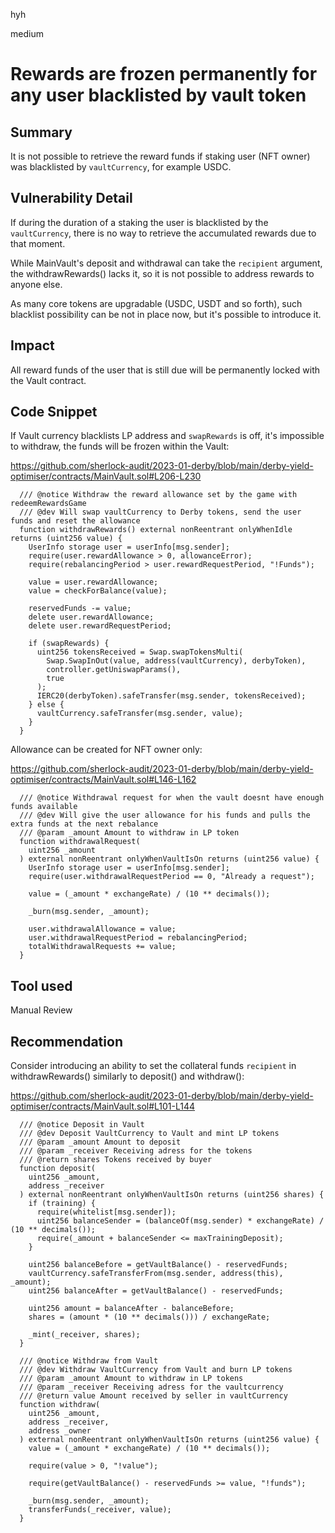 hyh

medium

# Rewards are frozen permanently for any user blacklisted by vault token

## Summary

It is not possible to retrieve the reward funds if staking user (NFT owner) was blacklisted by `vaultCurrency`, for example USDC.

## Vulnerability Detail

If during the duration of a staking the user is blacklisted by the `vaultCurrency`, there is no way to retrieve the accumulated rewards due to that moment.

While MainVault's deposit and withdrawal can take the `recipient` argument, the withdrawRewards() lacks it, so it is not possible to address rewards to anyone else.

As many core tokens are upgradable (USDC, USDT and so forth), such blacklist possibility can be not in place now, but it's possible to introduce it.

## Impact

All reward funds of the user that is still due will be permanently locked with the Vault contract.

## Code Snippet

If Vault currency blacklists LP address and `swapRewards` is off, it's impossible to withdraw, the funds will be frozen within the Vault:

https://github.com/sherlock-audit/2023-01-derby/blob/main/derby-yield-optimiser/contracts/MainVault.sol#L206-L230

```solidity
  /// @notice Withdraw the reward allowance set by the game with redeemRewardsGame
  /// @dev Will swap vaultCurrency to Derby tokens, send the user funds and reset the allowance
  function withdrawRewards() external nonReentrant onlyWhenIdle returns (uint256 value) {
    UserInfo storage user = userInfo[msg.sender];
    require(user.rewardAllowance > 0, allowanceError);
    require(rebalancingPeriod > user.rewardRequestPeriod, "!Funds");

    value = user.rewardAllowance;
    value = checkForBalance(value);

    reservedFunds -= value;
    delete user.rewardAllowance;
    delete user.rewardRequestPeriod;

    if (swapRewards) {
      uint256 tokensReceived = Swap.swapTokensMulti(
        Swap.SwapInOut(value, address(vaultCurrency), derbyToken),
        controller.getUniswapParams(),
        true
      );
      IERC20(derbyToken).safeTransfer(msg.sender, tokensReceived);
    } else {
      vaultCurrency.safeTransfer(msg.sender, value);
    }
  }
```

Allowance can be created for NFT owner only:

https://github.com/sherlock-audit/2023-01-derby/blob/main/derby-yield-optimiser/contracts/MainVault.sol#L146-L162

```solidity
  /// @notice Withdrawal request for when the vault doesnt have enough funds available
  /// @dev Will give the user allowance for his funds and pulls the extra funds at the next rebalance
  /// @param _amount Amount to withdraw in LP token
  function withdrawalRequest(
    uint256 _amount
  ) external nonReentrant onlyWhenVaultIsOn returns (uint256 value) {
    UserInfo storage user = userInfo[msg.sender];
    require(user.withdrawalRequestPeriod == 0, "Already a request");

    value = (_amount * exchangeRate) / (10 ** decimals());

    _burn(msg.sender, _amount);

    user.withdrawalAllowance = value;
    user.withdrawalRequestPeriod = rebalancingPeriod;
    totalWithdrawalRequests += value;
  }
```

## Tool used

Manual Review

## Recommendation

Consider introducing an ability to set the collateral funds `recipient` in withdrawRewards() similarly to deposit() and withdraw():

https://github.com/sherlock-audit/2023-01-derby/blob/main/derby-yield-optimiser/contracts/MainVault.sol#L101-L144

```solidity
  /// @notice Deposit in Vault
  /// @dev Deposit VaultCurrency to Vault and mint LP tokens
  /// @param _amount Amount to deposit
  /// @param _receiver Receiving adress for the tokens
  /// @return shares Tokens received by buyer
  function deposit(
    uint256 _amount,
    address _receiver
  ) external nonReentrant onlyWhenVaultIsOn returns (uint256 shares) {
    if (training) {
      require(whitelist[msg.sender]);
      uint256 balanceSender = (balanceOf(msg.sender) * exchangeRate) / (10 ** decimals());
      require(_amount + balanceSender <= maxTrainingDeposit);
    }

    uint256 balanceBefore = getVaultBalance() - reservedFunds;
    vaultCurrency.safeTransferFrom(msg.sender, address(this), _amount);
    uint256 balanceAfter = getVaultBalance() - reservedFunds;

    uint256 amount = balanceAfter - balanceBefore;
    shares = (amount * (10 ** decimals())) / exchangeRate;

    _mint(_receiver, shares);
  }

  /// @notice Withdraw from Vault
  /// @dev Withdraw VaultCurrency from Vault and burn LP tokens
  /// @param _amount Amount to withdraw in LP tokens
  /// @param _receiver Receiving adress for the vaultcurrency
  /// @return value Amount received by seller in vaultCurrency
  function withdraw(
    uint256 _amount,
    address _receiver,
    address _owner
  ) external nonReentrant onlyWhenVaultIsOn returns (uint256 value) {
    value = (_amount * exchangeRate) / (10 ** decimals());

    require(value > 0, "!value");

    require(getVaultBalance() - reservedFunds >= value, "!funds");

    _burn(msg.sender, _amount);
    transferFunds(_receiver, value);
  }
```

